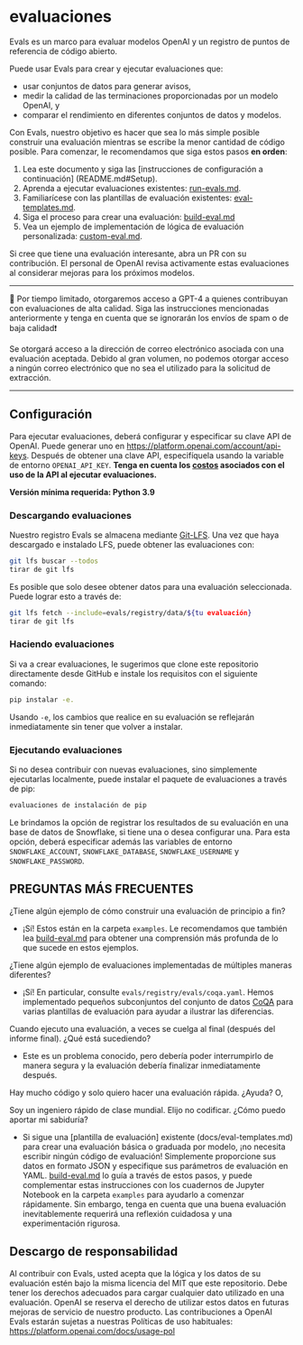 # evaluaciones

Evals es un marco para evaluar modelos OpenAI y un registro de puntos de referencia de código abierto.

Puede usar Evals para crear y ejecutar evaluaciones que:
- usar conjuntos de datos para generar avisos,
- medir la calidad de las terminaciones proporcionadas por un modelo OpenAI, y
- comparar el rendimiento en diferentes conjuntos de datos y modelos.

Con Evals, nuestro objetivo es hacer que sea lo más simple posible construir una evaluación mientras se escribe la menor cantidad de código posible. Para comenzar, le recomendamos que siga estos pasos **en orden**:
1. Lea este documento y siga las [instrucciones de configuración a continuación] (README.md#Setup).
2. Aprenda a ejecutar evaluaciones existentes: [run-evals.md](docs/run-evals.md).
3. Familiarícese con las plantillas de evaluación existentes: [eval-templates.md](docs/eval-templates.md).
4. Siga el proceso para crear una evaluación: [build-eval.md](docs/build-eval.md)
5. Vea un ejemplo de implementación de lógica de evaluación personalizada: [custom-eval.md](docs/custom-eval.md).

Si cree que tiene una evaluación interesante, abra un PR con su contribución. El personal de OpenAI revisa activamente estas evaluaciones al considerar mejoras para los próximos modelos.

____________________
🚨 Por tiempo limitado, otorgaremos acceso a GPT-4 a quienes contribuyan con evaluaciones de alta calidad. Siga las instrucciones mencionadas anteriormente y tenga en cuenta que se ignorarán los envíos de spam o de baja calidad❗️

Se otorgará acceso a la dirección de correo electrónico asociada con una evaluación aceptada. Debido al gran volumen, no podemos otorgar acceso a ningún correo electrónico que no sea el utilizado para la solicitud de extracción.
____________________

## Configuración

Para ejecutar evaluaciones, deberá configurar y especificar su clave API de OpenAI. Puede generar uno en <https://platform.openai.com/account/api-keys>. Después de obtener una clave API, especifíquela usando la variable de entorno `OPENAI_API_KEY`. **Tenga en cuenta los [costos](https://openai.com/pricing) asociados con el uso de la API al ejecutar evaluaciones.**

**Versión mínima requerida: Python 3.9**

### Descargando evaluaciones

Nuestro registro Evals se almacena mediante [Git-LFS](https://git-lfs.com/). Una vez que haya descargado e instalado LFS, puede obtener las evaluaciones con:
```sh
git lfs buscar --todos
tirar de git lfs
```

Es posible que solo desee obtener datos para una evaluación seleccionada. Puede lograr esto a través de:
```sh
git lfs fetch --include=evals/registry/data/${tu evaluación}
tirar de git lfs
```

### Haciendo evaluaciones

Si va a crear evaluaciones, le sugerimos que clone este repositorio directamente desde GitHub e instale los requisitos con el siguiente comando:

```sh
pip instalar -e.
```

Usando `-e`, los cambios que realice en su evaluación se reflejarán inmediatamente sin tener que volver a instalar.

### Ejecutando evaluaciones

Si no desea contribuir con nuevas evaluaciones, sino simplemente ejecutarlas localmente, puede instalar el paquete de evaluaciones a través de pip:

```sh
evaluaciones de instalación de pip
```

Le brindamos la opción de registrar los resultados de su evaluación en una base de datos de Snowflake, si tiene una o desea configurar una. Para esta opción, deberá especificar además las variables de entorno `SNOWFLAKE_ACCOUNT`, `SNOWFLAKE_DATABASE`, `SNOWFLAKE_USERNAME` y `SNOWFLAKE_PASSWORD`.

## PREGUNTAS MÁS FRECUENTES

¿Tiene algún ejemplo de cómo construir una evaluación de principio a fin?

- ¡Sí! Estos están en la carpeta `examples`. Le recomendamos que también lea [build-eval.md](docs/build-eval.md) para obtener una comprensión más profunda de lo que sucede en estos ejemplos.

¿Tiene algún ejemplo de evaluaciones implementadas de múltiples maneras diferentes?

- ¡Sí! En particular, consulte `evals/registry/evals/coqa.yaml`. Hemos implementado pequeños subconjuntos del conjunto de datos [CoQA](https://stanfordnlp.github.io/coqa/) para varias plantillas de evaluación para ayudar a ilustrar las diferencias.

Cuando ejecuto una evaluación, a veces se cuelga al final (después del informe final). ¿Qué está sucediendo?

- Este es un problema conocido, pero debería poder interrumpirlo de manera segura y la evaluación debería finalizar inmediatamente después.

Hay mucho código y solo quiero hacer una evaluación rápida. ¿Ayuda? O,

Soy un ingeniero rápido de clase mundial. Elijo no codificar. ¿Cómo puedo aportar mi sabiduría?

- Si sigue una [plantilla de evaluación] existente (docs/eval-templates.md) para crear una evaluación básica o graduada por modelo, ¡no necesita escribir ningún código de evaluación! Simplemente proporcione sus datos en formato JSON y especifique sus parámetros de evaluación en YAML. [build-eval.md](docs/build-eval.md) lo guía a través de estos pasos, y puede complementar estas instrucciones con los cuadernos de Jupyter Notebook en la carpeta `examples` para ayudarlo a comenzar rápidamente. Sin embargo, tenga en cuenta que una buena evaluación inevitablemente requerirá una reflexión cuidadosa y una experimentación rigurosa.

## Descargo de responsabilidad

Al contribuir con Evals, usted acepta que la lógica y los datos de su evaluación estén bajo la misma licencia del MIT que este repositorio. Debe tener los derechos adecuados para cargar cualquier dato utilizado en una evaluación. OpenAI se reserva el derecho de utilizar estos datos en futuras mejoras de servicio de nuestro producto. Las contribuciones a OpenAI Evals estarán sujetas a nuestras Políticas de uso habituales: https://platform.openai.com/docs/usage-pol
